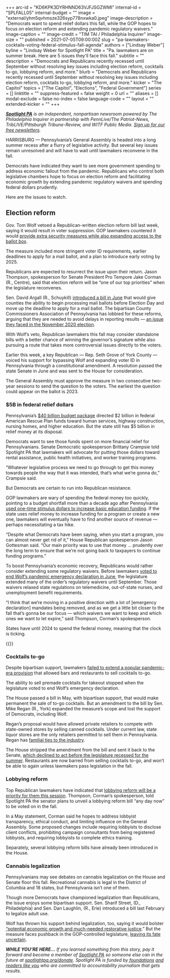 +++
arc-id = "KD6KPK3DYRHNND63VJFJSGZWMI"
internal-id = "SPLFALL05"
internal-budget = ""
image = "external/yhm5qvhmsze326syp778nxwka0.jpeg"
image-description = "Democrats want to spend relief dollars this fall, while the GOP hopes to focus on election reform and extending pandemic regulatory waivers."
image-caption = ""
image-credit = "TIM TAI / Philadelphia Inquirer"
image-size = ""
published = 2021-07-05T09:00:00Z
slug = "pa-lawmakers-cocktails-voting-federal-stimulus-fall-agenda"
authors = ["Lindsay Weber"]
byline = "Lindsay Weber for Spotlight PA"
title = "Pa. lawmakers are on summer break. Here are 5 issues they’ll face this fall."
subtitle = ""
description = "Democrats and Republicans recently recessed until September without resolving key issues including election reform, cocktails to-go, lobbying reform, and more."
blurb = "Democrats and Republicans recently recessed until September without resolving key issues including election reform, cocktails to-go, lobbying reform, and more."
kicker = "The Capitol"
topics = ["The Capitol", "Elections", "Federal Government"]
series = []
linktitle = ""
suppress-featured = false
weight = 0
url = ""
aliases = []
modal-exclude = false
no-index = false
language-code = ""
layout = ""
extended-kicker = ""
+++

<a href="https://www.spotlightpa.org/"><i><b>Spotlight PA</b></i></a><i> is an independent, nonpartisan newsroom powered by The Philadelphia Inquirer in partnership with PennLive/The Patriot-News, TribLIVE/Pittsburgh Tribune-Review, and WITF Public Media. </i><a href="https://www.spotlightpa.org/newsletters"><i>Sign up for our free newsletters</i></a><i>.</i>

HARRISBURG — Pennsylvania’s General Assembly is headed into a long summer recess after a flurry of legislative activity. But several key issues remain unresolved and will have to wait until lawmakers reconvene in the fall.

Democrats have indicated they want to see more government spending to address economic fallout from the pandemic. Republicans who control both legislative chambers hope to focus on election reform and facilitating economic growth by extending pandemic regulatory waivers and spending federal dollars prudently.

Here are the issues to watch.

<script src="https://www.spotlightpa.org/embed.js" async></script><div data-spl-embed-version="1" data-spl-src="https://www.spotlightpa.org/embeds/newsletter/"></div>

## Election reform

Gov. Tom Wolf vetoed a Republican-written election reform bill last week, saying it would result in voter suppression. GOP lawmakers countered it would <a href="https://www.spotlightpa.org/news/2021/06/pa-election-overhaul-voter-id-wolf-veto/">provide extra security measures while also expanding access to the ballot box</a>.

The measure included more stringent voter ID requirements, earlier deadlines to apply for a mail ballot, and a plan to introduce early voting by 2025.

Republicans are expected to resurrect the issue upon their return. Jason Thompson, spokesperson for Senate President Pro Tempore Jake Corman (R., Centre), said that election reform will be “one of our top priorities” when the legislature reconvenes.

Sen. David Argall (R., Schuykill) <a href="https://www.spotlightpa.org/news/2021/06/pa-voter-id-election-law-constitutional-amendment/" target="_blank">introduced a bill in June</a> that would give counties the ability to begin processing mail ballots before Election Day and move up the deadline to apply for a mail ballot. The bipartisan County Commissioners Association of Pennsylvania has lobbied for these reforms, arguing that they are needed to avoid delays in reporting results — <a href="https://www.spotlightpa.org/news/2020/11/pennsylvania-election-2020-counting-results-delays-mail-ballots/" target="_blank">an issue they faced in the November 2020 election</a>.

With Wolf’s veto, Republican lawmakers this fall may consider standalone bills with a better chance of winning the governor’s signature while also pursuing a route that takes more controversial issues directly to the voters.

Earlier this week, a key Republican — Rep. Seth Grove of York County — voiced his support for bypassing Wolf and expanding voter ID in Pennsylvania through a constitutional amendment. A resolution passed the state Senate in June and was sent to the House for consideration.

The General Assembly must approve the measure in two consecutive two-year sessions to send the question to the voters. The earliest the question could appear on the ballot is 2023.

### $5B in federal relief dollars

Pennsylvania’s <a href="https://www.spotlightpa.org/news/2021/06/pa-40-billion-budget-2021-poorest-school-districts-federal-relief-money/" target="_blank">$40 billion budget package</a> directed $2 billion in federal American Rescue Plan funds toward human services, highway construction, nursing homes, and higher education. But the state still has $5 billion in relief money at its disposal.

Democrats want to see those funds spent on more financial relief for Pennsylvanians. Senate Democratic spokesperson Brittany Crampsie told Spotlight PA that lawmakers will advocate for putting those dollars toward rental assistance, public health initiatives, and worker training programs.

“Whatever legislative process we need to go through to get this money towards people the way that it was intended, that’s what we’re gonna do,” Crampsie said.

But Democrats are certain to run into Republican resistance.

GOP lawmakers are wary of spending the federal money too quickly, pointing to a budget shortfall more than a decade ago after Pennsylvania <a href="https://www.ydr.com/story/archives/2014/08/28/fact-check-did-tom-corbett-cut-1-billion/75642548/" target="_blank">used one-time stimulus dollars to increase basic education funding</a>. If the state uses relief money to increase funding for a program or create a new one, lawmakers will eventually have to find another source of revenue — perhaps necessitating a tax hike.

“Despite what Democrats have been saying, when you start a program, you can almost never get rid of it,” House Republican spokesperson Jason Gottesman said. “Our main priority was to use that money ... prudently over the long term to ensure that we’re not going back to taxpayers to continue funding programs.”

To boost Pennsylvania’s economic recovery, Republicans would rather consider extending some regulatory waivers. Before lawmakers <a href="https://www.spotlightpa.org/news/2021/06/pa-coronavirus-disaster-declaration-terminated-legislature/">voted to end Wolf’s pandemic emergency declaration in June</a>, the legislature extended many of the order’s regulatory waivers until September. Those waivers relaxed state regulations on telemedicine, out-of-state nurses, and unemployment benefit requirements.

“I think that we’re moving in a positive direction with a lot of [emergency declaration] mandates being removed, and as we get a little bit closer to the fall that’s gonna be our focus — which waivers we want to keep and which ones we want to let expire,” said Thompson, Corman’s spokesperson.

States have until 2024 to spend the federal money, meaning that the clock is ticking.

{{<picture src="external/17k5b28fwx3b8988t58x3w7crc.jpeg" description="Kendrick Worth, manager at Wrap Shack in Philadelphia, creates a to-go margarita in May. Takeout cocktails are no longer allowed in the state. " caption="Kendrick Worth, manager at Wrap Shack in Philadelphia, creates a to-go margarita in May. Takeout cocktails are no longer allowed in the state. " credit="TYGER WILLIAMS / Philadelphia Inquirer">}} 

### Cocktails to-go

Despite bipartisan support, lawmakers <a href="https://www.inquirer.com/food/drink/pennsylvania-to-go-cocktails-legislation-stalled-20210625.html" target="_blank">failed to extend a popular pandemic-era provision</a> that allowed bars and restaurants to sell cocktails to-go.

The ability to sell premade cocktails for takeout stopped when the legislature voted to end Wolf’s emergency declaration.

The House passed a bill in May, with bipartisan support, that would make permanent the sale of to-go cocktails. But an amendment to the bill by Sen. Mike Regan (R., York) expanded the measure’s scope and lost the support of Democrats, including Wolf.

Regan’s proposal would have allowed private retailers to compete with state-owned stores by selling canned cocktails. Under current law, state liquor stores are the only retailers permitted to sell them in Pennsylvania. Regan has <a href="https://www.penncapital-star.com/government-politics/its-last-call-for-now-for-to-go-cocktails-as-house-and-senate-jockey-over-bill/" target="_blank">familial ties to the industry</a>.

The House stripped the amendment from the bill and sent it back to the Senate, <a href="https://www.inquirer.com/food/drink/pennsylvania-to-go-cocktails-legislation-stalled-20210625.html" target="_blank">which declined to act before the legislature recessed for the summer</a>. Restaurants are now barred from selling cocktails to-go, and won’t be able to again unless lawmakers pass legislation in the fall.

### Lobbying reform

Top Republican lawmakers have indicated that <a href="https://www.spotlightpa.org/news/2021/05/pa-lobbying-reform-political-consultants-jake-corman-mavericks/" target="_blank">lobbying reform will be a priority for them this session</a>. Thompson, Corman’s spokesperson, told Spotlight PA the senator plans to unveil a lobbying reform bill “any day now” to be voted on in the fall.

In a May statement, Corman said he hopes to address lobbyist transparency, ethical conduct, and limiting influence on the General Assembly. Some proposed changes include requiring lobbyists to disclose client conflicts, prohibiting campaign consultants from being registered lobbyists, and requiring lobbyists to complete ethics training.

Separately, several lobbying reform bills have already been introduced in the House.

<script src="https://www.spotlightpa.org/embed.js" async></script><div data-spl-embed-version="1" data-spl-src="https://www.spotlightpa.org/embeds/donate/?teaser_text=If%20you%20learned%20something%20from%20this%20report%2C%20pay%20it%20forward%20and%20become%20a%20member%20of%20Spotlight%20PA%20so%20someone%20else%20can%20in%20the%20future."></div>

### Cannabis legalization

Pennsylvanians may see debates on cannabis legalization on the House and Senate floor this fall. Recreational cannabis is legal in the District of Columbia and 18 states, but Pennsylvania isn’t one of them.

Though more Democrats have championed legalization than Republicans, the issue enjoys some bipartisan support. Sen. Sharif Street, (D., Philadelphia) and Sen. Dan Laughlin, (R., Erie) introduced a bill last February to legalize adult use.

Wolf has thrown his support behind legalization, too, saying it would bolster <a href="https://web.archive.org/web/20230117025619/https://www.governor.pa.gov/newsroom/gov-wolf-legalization-of-adult-use-cannabis-can-lead-to-economic-gains-and-restorative-justice-for-pennsylvanians/">“potential economic growth and much-needed restorative justice</a>.” But the measure faces pushback in the GOP-controlled legislature, <a href="https://www.spotlightpa.org/news/2021/04/pennsylvania-marijuana-legalization-chances-new-york-new-jersey-virginia-legislature/" target="_blank">leaving its fate uncertain</a>.

<i><b>WHILE YOU’RE HERE...</b></i><i> If you learned something from this story, pay it forward and become a member of </i><a href="https://www.spotlightpa.org/"><i>Spotlight PA</i></a><i> so someone else can in the future at </i><a href="http://spotlightpa.org/donate"><i>spotlightpa.org/donate</i></a><i>. Spotlight PA is funded by</i><a href="https://www.spotlightpa.org/support"><i> foundations</i></a><i> </i><a href="https://www.spotlightpa.org/support"><i>and readers like you</i></a><i> who are committed to accountability journalism that gets results.</i>
